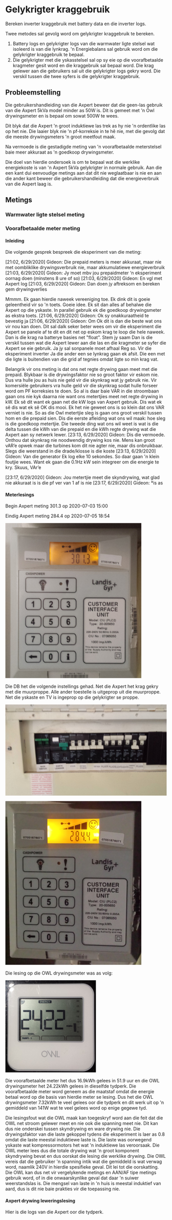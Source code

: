 # Gelykrigter kraggebruik

Bereken inverter kraggebruik met battery data en die inverter logs.



Twee metodes sal gevolg word om gelykrigter kraggebruik te bereken.

1. Battery logs en gelykrigter logs van die warmwater ligte stelsel wat isoleerd is van die lynkrag.  'n Energiebalans sal gebruik word om die gelykrigter kraggebruik te bepaal.
2. Die gelykrigter met die yskasstelsel sal op sy eie op die voorafbetaalde kragmeter gesit word en die kraggebruik sal bepaal word.  Die krag gelewer aan die gebruikers sal uit die gelykrigter logs gekry word.  Die verskil tussen die twee syfers is die gelykrigter kraggebruik.



## Probleemstelling

Die gebruikershandleiding van die Axpert beweer dat die geen-las gebruik van die Axpert 5kVa model minder as 50W is.  Dit is gemeet met 'n Owl drywingsmeter en is bepaal om sowat 500W te  wees.

Dit blyk dat die Axpert 'n groot induktiewe las trek as hy nie 'n ordentlike las op het nie.  Die laaier blyk nie 'n pf-korreksie in te hê nie, met  die gevolg dat die meeste drywingsmeters 'n groot meetfout maak.

Na vermoede is die gestadigde meting van 'n voorafbetaalde meterstelsel baie meer akkuraat as 'n goedkoop drywingsmeter.

Die doel van hierdie ondersoek is om te bepaal wat die werklike energiekoste is van 'n Axpert 5kVa gelykrigter in normale gebruik.  Aan die een kant dui eenvoudige metings aan dat dit nie weglaatbaar is nie en aan die ander kant beweer die gebruikershandleiding dat die energieverbruik van die Axpert laag is.



## Metings

### Warmwater ligte stelsel meting



### Voorafbetaalde meter meting

#### Inleiding

Die volgende gesprek bespreek die eksperiment van die meting:

[21:02, 6/29/2020] Gideon: Die prepaid meters is meer akkuraat, maar nie met oombliklike drywingsverbruik nie, maar akkumulatiewe energieverbruik
[21:03, 6/29/2020] Gideon: Jy moet mbv jou prepaidmeter ‘n eksperiment oornag doen (minstens 8 ure of so)
[21:03, 6/29/2020] Gideon: En vgl met Axpert log
[21:03, 6/29/2020] Gideon: Dan doen jy aftreksom en bereken gem drywingverlies

Mmmm. Ek gaan hierdie naweek vereeniging toe. Ek dink dit is goeie geleentheid vir so 'n toets. Goeie idee. Ek sit dan alles af behalwe die Axpert op die yskaste.
In parallel gebruik ek die goedkoop drywingsmeter as ekstra toets.
[21:06, 6/29/2020] Gideon: Ok sy onakkuraatheid te bevestig ja
[21:06, 6/29/2020] Gideon: Om
Ok dit is dan die beste wat ons vir nou kan doen.
Dit sal dalk seker beter wees om vir die eksperiment die Axpert se panele af te dit en dit net op eskom krag te loop die hele naweek. Dan is die krag na batterye basies net "float". Stem jy saam
Dan is die verskil tussen wat die Axpert lewer aan die las en die kragmeter se syfer die Axpert se eie gebruik.
Ja jy sal sonpanele moet afhaal
Reg so.
Vir die eksperiment inverter
Ja die ander een se lynkrag gaan ek afsit. Die een met die ligte is buitendien van die grid af tegnies omdat ligte so min krag vat.

Belangrik vir ons meting is dat ons net regte drywing gaan meet met die prepaid. Blykbaar is die drywingsfaktor nie so groot faktor vir eskom nie. Dus vra hulle jou as huis nie geld vir die skynkrag wat jy gebruik nie. Vir komersiële gebruikers vra hulle geld vir die skynkrag sodat hulle forseer word om PF korreksies te doen.
So al is daar baie VAR in die stroombaan gaan ons nie kyk daarna nie want ons metertjies meet net regte drywing in kW.
Ek sê dit want ek gaan net die kW logs van Axpert gebruik.
Dis wat ek sê dis wat ek sê
OK dis mooi. Ek het nie geweet ons is so klein dat ons VAR verniet is nie.
So as die Owl metertjie sleg is gaan ons groot verskil tussen hom en die prepaid sien.
Dis die eerste afleiding wat ons wil maak: hoe sleg is die goedkoop metertjie.
Die tweede ding wat ons wil weet is wat is die delta tussen die kWh van die prepaid en die kWh regte drywing wat die Axpert aan sy netwerk lewer.
[23:13, 6/29/2020] Gideon: Dis die vermoede. Onthou dat skynkrag nie noodwendig drywing kos nie. Mens kan groot vAR’e opwek maar die turbines kom dit nie agter nie, maar dis onbruikbaar. Slegs die weerstand in die drade/klosse is die koste
[23:13, 6/29/2020] Gideon: Van die generator
Ek log elke 10 sekondes. So daar gaan 'n klein foutjie wees. Want ek gaan die 0.1Hz kW sein integreer om die energie te kry.
Skuus, VAr’e

[23:17, 6/29/2020] Gideon: Jou metertjie meet die skyndrywing, wat glad nie akkuraat is is die pf ver van 1 af is nie
[23:17, 6/29/2020] Gideon: *is as



#### Meterlesings


Begin Axpert meting 301.3 op 2020-07-03 15:00

Eindig Axpert meting 284.4 op 2020-07-05 18:54

![20200703_145918](Prente/20200703_145918.jpg)

Die DB het die volgende instellings gehad.  Net die Axpert het krag gekry met die muurproppe.  Alle ander toestelle is uitgeprop uit die muurproppe.  Net die yskaste en TV is ingeprop op die gelykrigter se proppe.

![20200703_145928](Prente/20200703_145928.jpg)



![20200705_185407](Prente/20200705_185407.jpg)



Die lesing op die OWL drywingsmeter was as volg:

![20200705_185726](Prente/20200705_185726.jpg)

Die voorafbetaalde meter het dus 16.9kWh gelees in 51.9 uur en die OWL drywingsmeter het 24.22kWh gelees in dieselfde tydperk.  Die voorafbetaalde meter word geneem as die maatstaf omdat die energie betaal word op die basis van hierdie meter se lesing.  Dus het die OWL drywingsmeter 7.32kWh te veel gelees oor die tydperk en dit werk uit op 'n gemiddeld  van 141W wat te veel gelees word op enige gegewe tyd.

Die lesingsfout wat die OWL maak kan toegeskryf word aan die feit dat die OWL net stroom gelewer meet en nie ook die spanning meet nie.  Dit kan dus nie onderskei tussen skyndrywing en ware drywing nie.  Die drywingsfaktor van die laste gekoppel tydens die eksperiment is laer as 0.8 omdat die laste meestal induktiewe laste is.  Die laste was oorwegend yskaste wat kompressormotors het wat 'n induktiewe las veroorsaak.  Die OWL meter lees dus die totale drywing wat 'n groot komponent skyndrywing bevat en dus oorskat die lesing die werklike drywing.  Die OWL vereis dat die gebruiker 'n spanning intik wat die gemiddeld is wat verwag word, naamlik 240V in hierdie spesifieke geval.  Dit lei tot die oorskatting.  Die OWL kan dus net vir vergelykende metings en AAN/AF tipe metings gebruik word, of in die onwaarskynlike geval dat daar 'n suiwer weerstandslas is.  Die mengsel van laste in 'n huis is meestal induktief van aard, dus is dit nie baie prakties vir die toepassing nie.

#### Axpert drywing leweringslesing

Hier is die logs van die Axpert oor die tydperk.